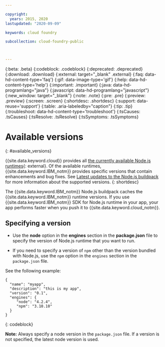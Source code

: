 ```yaml
---

copyright:
  years: 2015, 2020
lastupdated: "2020-09-09"

keywords: cloud foundry

subcollection: cloud-foundry-public



---
```



{:beta: .beta}
{:codeblock: .codeblock}
{:deprecated: .deprecated}
{:download: .download}
{:external: target="_blank" .external}
{:faq: data-hd-content-type='faq'}
{:gif: data-image-type='gif'}
{:help: data-hd-content-type='help'}
{:important: .important}
{:java: data-hd-programlang="java"}
{:javascript: data-hd-programlang="javascript"}
{:new_window: target="_blank"}
{:note: .note}
{:pre: .pre}
{:preview: .preview}
{:screen: .screen}
{:shortdesc: .shortdesc}
{:support: data-reuse='support'}
{:table: .aria-labeledby="caption"}
{:tip: .tip}
{:troubleshoot: data-hd-content-type='troubleshoot'}
{:tsCauses: .tsCauses}
{:tsResolve: .tsResolve}
{:tsSymptoms: .tsSymptoms}

# Available versions
{: #available_versions}

{{site.data.keyword.cloud}} provides all [the currently available Node.js runtimes](http://nodejs.org/dist/){: external}. Of the available runtimes, {{site.data.keyword.IBM_notm}} provides specific versions that contain enhancements and bug fixes. See [Latest updates to the Node.js buildpack](/docs/cloud-foundry-public?topic=cloud-foundry-public-nodejs-latest_updates) for more information about the supported versions.
{: shortdesc}

The {{site.data.keyword.IBM_notm}} Node.js buildpack caches the {{site.data.keyword.IBM_notm}} runtime versions. If you use {{site.data.keyword.IBM_notm}} SDK for Node.js runtime in your app, your app performs faster when you push it to {{site.data.keyword.cloud_notm}}.

## Specifying a version

* Use the **node** option in the **engines** section in the **package.json** file to specify the version of Node.js runtime that you want to run.

* If you need to specify a version of `npm` other than the version bundled with Node.js, use the `npm` option in the `engines` section in the `package.json` file.  

See the following example:

```
{
  "name": "myapp",
  "description": "this is my app",
  "version": "0.1",
  "engines": {
     "node": "4.2.4",
     "npm": "3.10.10"
  }
}
```
{: codeblock}

**Note:** Always specify a node version in the `package.json` file. If a version is not specified, the latest node version is used.


